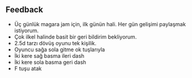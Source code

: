 
## Feedback

- Üç günlük magara jam için, ilk günün hali. Her gün gelişimi paylaşmak istiyorum.
- Çok ilkel halinde basit bir geri bildirim bekliyorum.
- 2.5d tarzı dövüş oyunu tek kişilik.
- Oyuncu sağa sola gitme ok tuşlarıyla
- İki kere sağ basma ileri dash
- İki kere sola basma geri dash
- F tuşu atak
